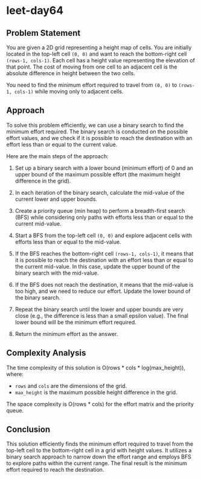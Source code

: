 # leet-day64

## Problem Statement

You are given a 2D grid representing a height map of cells. You are initially located in the top-left cell `(0, 0)` and want to reach the bottom-right cell `(rows-1, cols-1)`. Each cell has a height value representing the elevation of that point. The cost of moving from one cell to an adjacent cell is the absolute difference in height between the two cells.

You need to find the minimum effort required to travel from `(0, 0)` to `(rows-1, cols-1)` while moving only to adjacent cells.

## Approach

To solve this problem efficiently, we can use a binary search to find the minimum effort required. The binary search is conducted on the possible effort values, and we check if it is possible to reach the destination with an effort less than or equal to the current value.

Here are the main steps of the approach:

1. Set up a binary search with a lower bound (minimum effort) of 0 and an upper bound of the maximum possible effort (the maximum height difference in the grid).

2. In each iteration of the binary search, calculate the mid-value of the current lower and upper bounds.

3. Create a priority queue (min heap) to perform a breadth-first search (BFS) while considering only paths with efforts less than or equal to the current mid-value.

4. Start a BFS from the top-left cell `(0, 0)` and explore adjacent cells with efforts less than or equal to the mid-value.

5. If the BFS reaches the bottom-right cell `(rows-1, cols-1)`, it means that it is possible to reach the destination with an effort less than or equal to the current mid-value. In this case, update the upper bound of the binary search with the mid-value.

6. If the BFS does not reach the destination, it means that the mid-value is too high, and we need to reduce our effort. Update the lower bound of the binary search.

7. Repeat the binary search until the lower and upper bounds are very close (e.g., the difference is less than a small epsilon value). The final lower bound will be the minimum effort required.

8. Return the minimum effort as the answer.

## Complexity Analysis

The time complexity of this solution is O(rows * cols * log(max_height)), where:

- `rows` and `cols` are the dimensions of the grid.
- `max_height` is the maximum possible height difference in the grid.

The space complexity is O(rows * cols) for the effort matrix and the priority queue.

## Conclusion

This solution efficiently finds the minimum effort required to travel from the top-left cell to the bottom-right cell in a grid with height values. It utilizes a binary search approach to narrow down the effort range and employs BFS to explore paths within the current range. The final result is the minimum effort required to reach the destination.
